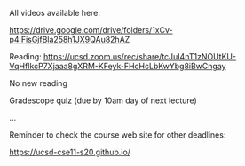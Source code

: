 All videos available here:

https://drive.google.com/drive/folders/1xCv-p4IFisGjfBla258h1JX9QAu82hAZ

Reading: https://ucsd.zoom.us/rec/share/tcJuI4nT1zNOUtKU-VqHfIkcP7Xjaaa8gXRM-KFeyk-FHcHcLbKwYbg8iBwCngay

No new reading

Gradescope quiz (due by 10am day of next lecture)

...

Reminder to check the course web site for other deadlines:

https://ucsd-cse11-s20.github.io/
